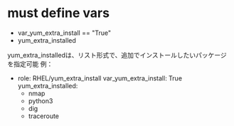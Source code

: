 # must define vars
* var_yum_extra_install == "True"
* yum_extra_installed

yum_extra_installedは、リスト形式で、追加でインストールしたいパッケージを指定可能
例：
- role: RHEL/yum_extra_install
  var_yum_extra_install: True
  yum_extra_installed: 
    - nmap
    - python3
    - dig
    - traceroute